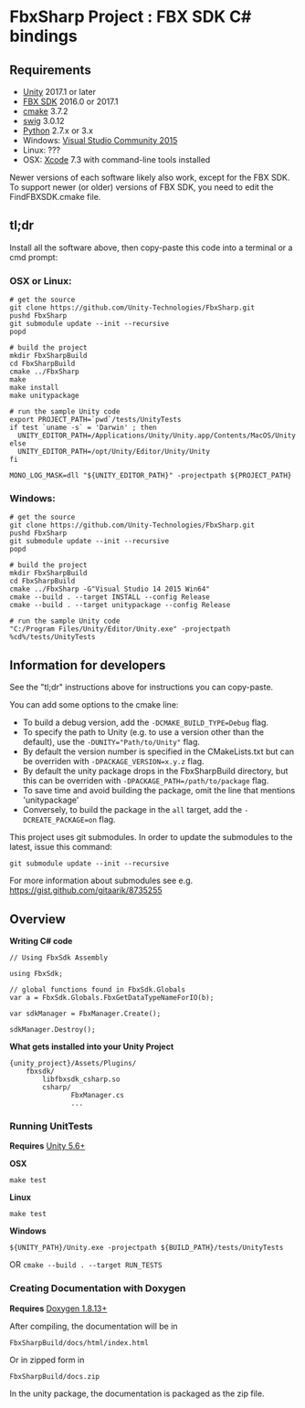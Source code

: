 # FbxSharp Project : FBX SDK C# bindings

## Requirements

* [Unity](http://unity3d.com) 2017.1 or later
* [FBX SDK](http://www.autodesk.com/products/fbx/overview) 2016.0 or 2017.1
* [cmake](https://cmake.org/download/) 3.7.2
* [swig](http://www.swig.org/download.html) 3.0.12
* [Python](https://www.python.org/downloads/) 2.7.x or 3.x
* Windows: [Visual Studio Community 2015](https://www.visualstudio.com/downloads/)
* Linux: ???
* OSX: [Xcode](https://developer.apple.com/xcode/features/) 7.3 with command-line tools installed

Newer versions of each software likely also work, except for the FBX SDK. To support newer (or older) versions of FBX SDK, you need to edit the FindFBXSDK.cmake file.

## tl;dr

Install all the software above, then copy-paste this code into a terminal or a cmd prompt:

### OSX or Linux:
```
# get the source
git clone https://github.com/Unity-Technologies/FbxSharp.git
pushd FbxSharp
git submodule update --init --recursive
popd

# build the project
mkdir FbxSharpBuild
cd FbxSharpBuild
cmake ../FbxSharp
make
make install
make unitypackage

# run the sample Unity code
export PROJECT_PATH=`pwd`/tests/UnityTests
if test `uname -s` = 'Darwin' ; then
  UNITY_EDITOR_PATH=/Applications/Unity/Unity.app/Contents/MacOS/Unity
else
  UNITY_EDITOR_PATH=/opt/Unity/Editor/Unity/Unity
fi

MONO_LOG_MASK=dll "${UNITY_EDITOR_PATH}" -projectpath ${PROJECT_PATH}
```

### Windows:

```
# get the source
git clone https://github.com/Unity-Technologies/FbxSharp.git
pushd FbxSharp
git submodule update --init --recursive
popd

# build the project
mkdir FbxSharpBuild
cd FbxSharpBuild
cmake ../FbxSharp -G"Visual Studio 14 2015 Win64"
cmake --build . --target INSTALL --config Release
cmake --build . --target unitypackage --config Release

# run the sample Unity code
"C:/Program Files/Unity/Editor/Unity.exe" -projectpath %cd%/tests/UnityTests
```

## Information for developers

See the "tl;dr" instructions above for instructions you can copy-paste.

You can add some options to the cmake line:
* To build a debug version, add the `-DCMAKE_BUILD_TYPE=Debug` flag.
* To specify the path to Unity (e.g. to use a version other than the default), use the `-DUNITY="Path/to/Unity"` flag.
* By default the version number is specified in the CMakeLists.txt but can be overriden with `-DPACKAGE_VERSION=x.y.z` flag.
* By default the unity package drops in the FbxSharpBuild directory, but this can be overriden with `-DPACKAGE_PATH=/path/to/package` flag.
* To save time and avoid building the package, omit the line that mentions 'unitypackage'
* Conversely, to build the package in the `all` target, add the `-DCREATE_PACKAGE=on` flag.

This project uses git submodules. In order to update the submodules to the latest, issue this command:
```
git submodule update --init --recursive
```
For more information about submodules see e.g. https://gist.github.com/gitaarik/8735255

## Overview

**Writing C# code**
```
// Using FbxSdk Assembly

using FbxSdk;

// global functions found in FbxSdk.Globals
var a = FbxSdk.Globals.FbxGetDataTypeNameForIO(b);

var sdkManager = FbxManager.Create();

sdkManager.Destroy();
```

**What gets installed into your Unity Project**
```
{unity_project}/Assets/Plugins/
    fbxsdk/
        libfbxsdk_csharp.so
        csharp/
               FbxManager.cs
               ...
```

### Running UnitTests

**Requires** [Unity 5.6+](https://store.unity.com/)

**OSX**
```
make test
```

**Linux**

```
make test
```

**Windows**

```
${UNITY_PATH}/Unity.exe -projectpath ${BUILD_PATH}/tests/UnityTests
```

OR ```cmake --build . --target RUN_TESTS```

### Creating Documentation with Doxygen

**Requires** [Doxygen 1.8.13+](http://www.stack.nl/~dimitri/doxygen/download.html)

After compiling, the documentation will be in
```
FbxSharpBuild/docs/html/index.html
```
Or in zipped form in
```
FbxSharpBuild/docs.zip
```

In the unity package, the documentation is packaged as the zip file.
